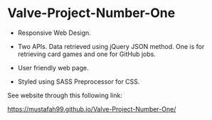# Valve-Project-Number-One

- Responsive Web Design.

- Two APIs. Data retrieved using jQuery JSON method. One is for retrieving card games and one for GitHub jobs.

- User friendly web page.

- Styled using SASS Preprocessor for CSS.

See website through this following link:

https://mustafah99.github.io/Valve-Project-Number-One/
